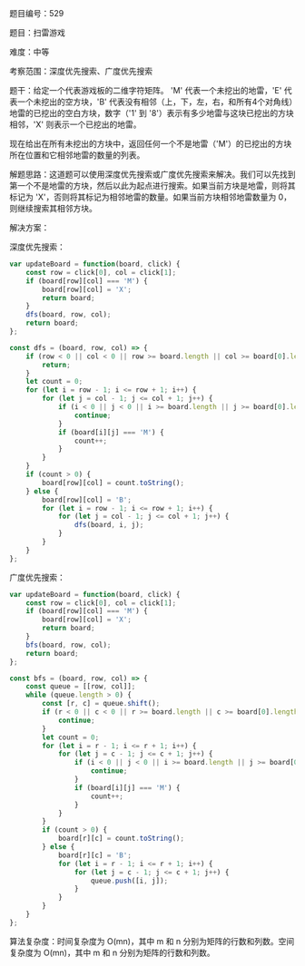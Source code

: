 题目编号：529

题目：扫雷游戏

难度：中等

考察范围：深度优先搜索、广度优先搜索

题干：给定一个代表游戏板的二维字符矩阵。 'M' 代表一个未挖出的地雷，'E' 代表一个未挖出的空方块，'B' 代表没有相邻（上，下，左，右，和所有4个对角线）地雷的已挖出的空白方块，数字（'1' 到 '8'）表示有多少地雷与这块已挖出的方块相邻，'X' 则表示一个已挖出的地雷。

现在给出在所有未挖出的方块中，返回任何一个不是地雷（'M'）的已挖出的方块所在位置和它相邻地雷的数量的列表。

解题思路：这道题可以使用深度优先搜索或广度优先搜索来解决。我们可以先找到第一个不是地雷的方块，然后以此为起点进行搜索。如果当前方块是地雷，则将其标记为 'X'，否则将其标记为相邻地雷的数量。如果当前方块相邻地雷数量为 0，则继续搜索其相邻方块。

解决方案：

深度优先搜索：

```javascript
var updateBoard = function(board, click) {
    const row = click[0], col = click[1];
    if (board[row][col] === 'M') {
        board[row][col] = 'X';
        return board;
    }
    dfs(board, row, col);
    return board;
};

const dfs = (board, row, col) => {
    if (row < 0 || col < 0 || row >= board.length || col >= board[0].length || board[row][col] !== 'E') {
        return;
    }
    let count = 0;
    for (let i = row - 1; i <= row + 1; i++) {
        for (let j = col - 1; j <= col + 1; j++) {
            if (i < 0 || j < 0 || i >= board.length || j >= board[0].length) {
                continue;
            }
            if (board[i][j] === 'M') {
                count++;
            }
        }
    }
    if (count > 0) {
        board[row][col] = count.toString();
    } else {
        board[row][col] = 'B';
        for (let i = row - 1; i <= row + 1; i++) {
            for (let j = col - 1; j <= col + 1; j++) {
                dfs(board, i, j);
            }
        }
    }
};
```

广度优先搜索：

```javascript
var updateBoard = function(board, click) {
    const row = click[0], col = click[1];
    if (board[row][col] === 'M') {
        board[row][col] = 'X';
        return board;
    }
    bfs(board, row, col);
    return board;
};

const bfs = (board, row, col) => {
    const queue = [[row, col]];
    while (queue.length > 0) {
        const [r, c] = queue.shift();
        if (r < 0 || c < 0 || r >= board.length || c >= board[0].length || board[r][c] !== 'E') {
            continue;
        }
        let count = 0;
        for (let i = r - 1; i <= r + 1; i++) {
            for (let j = c - 1; j <= c + 1; j++) {
                if (i < 0 || j < 0 || i >= board.length || j >= board[0].length) {
                    continue;
                }
                if (board[i][j] === 'M') {
                    count++;
                }
            }
        }
        if (count > 0) {
            board[r][c] = count.toString();
        } else {
            board[r][c] = 'B';
            for (let i = r - 1; i <= r + 1; i++) {
                for (let j = c - 1; j <= c + 1; j++) {
                    queue.push([i, j]);
                }
            }
        }
    }
};
```

算法复杂度：时间复杂度为 O(mn)，其中 m 和 n 分别为矩阵的行数和列数。空间复杂度为 O(mn)，其中 m 和 n 分别为矩阵的行数和列数。